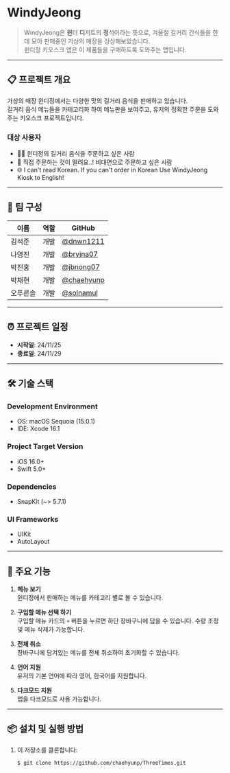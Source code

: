 # WindyJeong

> WindyJeong은 **윈**터 **디**저트의 **정**석이라는 뜻으로, 겨울철 길거리 간식들을 한데 모아 판매중인 가상의 매장을 상상해보았습니다.  
윈디정 키오스크 앱은 이 제품들을 구매하도록 도와주는 앱입니다.

---

<!--<p align="center">-->
<!--  <img src="" alt="WinterJeongLogo" width="300">-->
<!--</p>-->

## 📋 프로젝트 개요

가상의 매장 윈디정에서는 다양한 맛의 길거리 음식을 판매하고 있습니다.  
길거리 음식 메뉴들을 카테고리화 하여 메뉴판을 보여주고, 유저의 정확한 주문을 도와주는 키오스크 프로젝트입니다.

### 대상 사용자

- 🙋🏻 윈디정의 길거리 음식을 주문하고 싶은 사람
- 😬 직접 주문하는 것이 떨려요..! 비대면으로 주문하고 싶은 사람
- 🌐 I can't read Korean. If you can't order in Korean Use WindyJeong Kiosk to English!

---

## 👥 팀 구성

| 이름      | 역할       | GitHub                           |
| -------- | -------- | --------------------------------- |
| 김석준   | 개발 | [@dnwn1211](https://github.com/dnwn1211) |
| 나영진   | 개발 | [@bryjna07](https://github.com/bryjna07) |
| 박진홍   | 개발 | [@jbnong07](https://github.com/jbnong07) |
| 박채현   | 개발 | [@chaehyunp](https://github.com/chaehyunp) |
| 오푸른솔  | 개발 | [@solnamul](https://github.com/solnamul) |

---

## ⏰ 프로젝트 일정

- **시작일**: 24/11/25  
- **종료일**: 24/11/29

---

## 🛠️ 기술 스택

### Development Environment
- OS: macOS Sequoia (15.0.1)
- IDE: Xcode 16.1

### Project Target Version
- iOS 16.0+
- Swift 5.0+

### Dependencies
- SnapKit (~> 5.7.1)

### UI Frameworks
- UIKit
- AutoLayout


---

## 📱 주요 기능

1. **메뉴 보기**  
   윈디정에서 판매하는 메뉴를 카테고리 별로 볼 수 있습니다.

2. **구입할 메뉴 선택 하기**  
   구입할 메뉴 카드의 `+` 버튼을 누르면 하단 장바구니에 담을 수 있습니다.
   수량 조정 및 메뉴 삭제가 가능합니다.
   
3. **전체 취소**  
    장바구니에 담겨있는 메뉴를 전체 취소하여 초기화할 수 있습니다.
    
4. **언어 지원**  
    유저의 기본 언어에 따라 영어, 한국어를 지원합니다.
    
5. **다크모드 지원**  
    앱을 다크모드로 사용 가능합니다.


---

## 📦 설치 및 실행 방법

1. 이 저장소를 클론합니다:
   ```bash
   $ git clone https://github.com/chaehyunp/ThreeTimes.git
   ```
